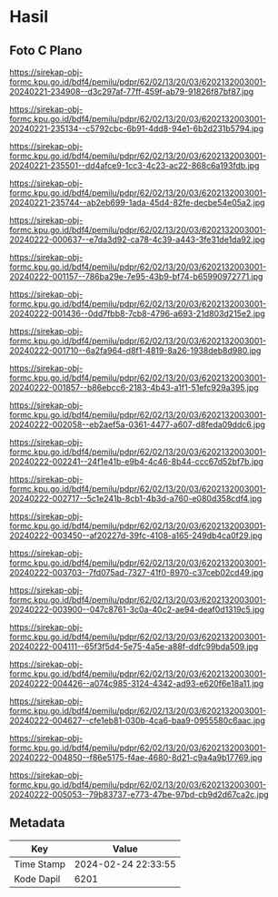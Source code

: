 # Hasil

## Foto C Plano

https://sirekap-obj-formc.kpu.go.id/bdf4/pemilu/pdpr/62/02/13/20/03/6202132003001-20240221-234908--d3c297af-77ff-459f-ab79-91826f87bf87.jpg

https://sirekap-obj-formc.kpu.go.id/bdf4/pemilu/pdpr/62/02/13/20/03/6202132003001-20240221-235134--c5792cbc-6b91-4dd8-94e1-6b2d231b5794.jpg

https://sirekap-obj-formc.kpu.go.id/bdf4/pemilu/pdpr/62/02/13/20/03/6202132003001-20240221-235501--dd4afce9-1cc3-4c23-ac22-868c6a193fdb.jpg

https://sirekap-obj-formc.kpu.go.id/bdf4/pemilu/pdpr/62/02/13/20/03/6202132003001-20240221-235744--ab2eb699-1ada-45d4-82fe-decbe54e05a2.jpg

https://sirekap-obj-formc.kpu.go.id/bdf4/pemilu/pdpr/62/02/13/20/03/6202132003001-20240222-000637--e7da3d92-ca78-4c39-a443-3fe31de1da92.jpg

https://sirekap-obj-formc.kpu.go.id/bdf4/pemilu/pdpr/62/02/13/20/03/6202132003001-20240222-001157--786ba29e-7e95-43b9-bf74-b65990972771.jpg

https://sirekap-obj-formc.kpu.go.id/bdf4/pemilu/pdpr/62/02/13/20/03/6202132003001-20240222-001436--0dd7fbb8-7cb8-4796-a693-21d803d215e2.jpg

https://sirekap-obj-formc.kpu.go.id/bdf4/pemilu/pdpr/62/02/13/20/03/6202132003001-20240222-001710--6a2fa964-d8f1-4819-8a26-1938deb8d980.jpg

https://sirekap-obj-formc.kpu.go.id/bdf4/pemilu/pdpr/62/02/13/20/03/6202132003001-20240222-001857--b86ebcc6-2183-4b43-a1f1-51efc929a395.jpg

https://sirekap-obj-formc.kpu.go.id/bdf4/pemilu/pdpr/62/02/13/20/03/6202132003001-20240222-002058--eb2aef5a-0361-4477-a607-d8feda09ddc6.jpg

https://sirekap-obj-formc.kpu.go.id/bdf4/pemilu/pdpr/62/02/13/20/03/6202132003001-20240222-002241--24f1e41b-e9b4-4c46-8b44-ccc67d52bf7b.jpg

https://sirekap-obj-formc.kpu.go.id/bdf4/pemilu/pdpr/62/02/13/20/03/6202132003001-20240222-002717--5c1e241b-8cb1-4b3d-a760-e080d358cdf4.jpg

https://sirekap-obj-formc.kpu.go.id/bdf4/pemilu/pdpr/62/02/13/20/03/6202132003001-20240222-003450--af20227d-39fc-4108-a165-249db4ca0f29.jpg

https://sirekap-obj-formc.kpu.go.id/bdf4/pemilu/pdpr/62/02/13/20/03/6202132003001-20240222-003703--7fd075ad-7327-41f0-8970-c37ceb02cd49.jpg

https://sirekap-obj-formc.kpu.go.id/bdf4/pemilu/pdpr/62/02/13/20/03/6202132003001-20240222-003900--047c8761-3c0a-40c2-ae94-deaf0d1319c5.jpg

https://sirekap-obj-formc.kpu.go.id/bdf4/pemilu/pdpr/62/02/13/20/03/6202132003001-20240222-004111--65f3f5d4-5e75-4a5e-a88f-ddfc99bda509.jpg

https://sirekap-obj-formc.kpu.go.id/bdf4/pemilu/pdpr/62/02/13/20/03/6202132003001-20240222-004426--a074c985-3124-4342-ad93-e620f6e18a11.jpg

https://sirekap-obj-formc.kpu.go.id/bdf4/pemilu/pdpr/62/02/13/20/03/6202132003001-20240222-004627--cfe1eb81-030b-4ca6-baa9-0955580c6aac.jpg

https://sirekap-obj-formc.kpu.go.id/bdf4/pemilu/pdpr/62/02/13/20/03/6202132003001-20240222-004850--f86e5175-f4ae-4680-8d21-c9a4a9b17769.jpg

https://sirekap-obj-formc.kpu.go.id/bdf4/pemilu/pdpr/62/02/13/20/03/6202132003001-20240222-005053--79b83737-e773-47be-97bd-cb9d2d67ca2c.jpg


## Metadata

| Key        | Value               |
| ---------- | ------------------- |
| Time Stamp | 2024-02-24 22:33:55 |
| Kode Dapil | 6201                |



